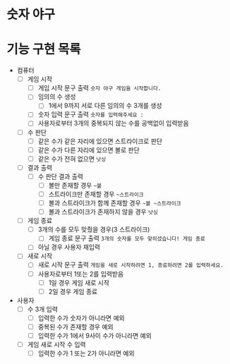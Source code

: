 # 숫자 야구


# 기능 구현 목록

- 컴퓨터
  - [ ] 게임 시작
    - [ ] 게임 시작 문구 출력 `숫자 야구 게임을 시작합니다.`
    - [ ] 임의의 수 생성
      - [ ] 1에서 9까지 서로 다른 임의의 수 3개를 생성
    - [ ] 숫자 입력 문구 출력 `숫자를 입력해주세요 :`
    - [ ] 사용자로부터 3개의 중복되지 않는 수를 공백없이 입력받음
  - [ ] 수 판단
      - [ ] 같은 수가 같은 자리에 있으면 스트라이크로 판단
      - [ ] 같은 수가 다른 자리에 있으면 볼로 판단
      - [ ] 같은 수가 전혀 없으면 `낫싱`
  - [ ] 결과 출력
    - [ ] 수 판단 결과 출력 
      - [ ] 볼만 존재할 경우 `~볼`
      - [ ] 스트라이크만 존재할 경우 `~스트라이크`
      - [ ] 볼과 스트라이크가 함께 존재할 경우 `~볼 ~스트라이크`
      - [ ] 볼과 스트라이크가 존재하지 않을 경우 `낫싱`
  - [ ] 게임 종료
    - [ ] 3개의 수를 모두 맞췄을 경우(3 스트라이크) 
      - [ ] 게임 종료 문구 출력 `3개의 숫자를 모두 맞히셨습니다! 게임 종료`
    - [ ] 아닐 경우 사용자 재입력
  - [ ] 새로 시작
    - [ ] 새로 시작 문구 출력 `게임을 새로 시작하려면 1, 종료하려면 2를 입력하세요.`
    - [ ] 사용자로부터 1또는 2를 입력받음
      - [ ] 1일 경우 게임 새로 시작
      - [ ] 2일 경우 게임 종료

- 사용자
  - [ ] 수 3개 입력
    - [ ] 입력한 수가 숫자가 아니라면 예외
    - [ ] 중복된 수가 존재할 경우 예외
    - [ ] 입력한 수가 1에서 9사이 수가 아니라면 예외
  - [ ] 게임 새로 시작 수 입력
    - [ ] 입력한 수가 1 또는 2가 아니라면 예외